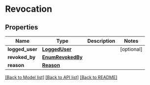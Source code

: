 # Revocation

## Properties
Name | Type | Description | Notes
------------ | ------------- | ------------- | -------------
**logged_user** | [**LoggedUser**](LoggedUser.md) |  | [optional] 
**revoked_by** | [**EnumRevokedBy**](EnumRevokedBy.md) |  | 
**reason** | [**Reason**](Reason.md) |  | 

[[Back to Model list]](../README.md#documentation-for-models) [[Back to API list]](../README.md#documentation-for-api-endpoints) [[Back to README]](../README.md)

